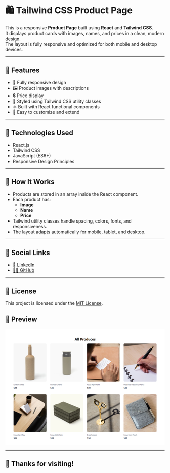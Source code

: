 # 🛍️  Tailwind CSS Product Page

This is a responsive **Product Page** built using **React** and **Tailwind CSS**.  
It displays product cards with images, names, and prices in a clean, modern design.  
The layout is fully responsive and optimized for both mobile and desktop devices.

---

## 🚀 Features
- 📱 Fully responsive design
- 🖼️ Product images with descriptions
- 💲 Price display
- 🎨 Styled using Tailwind CSS utility classes
- ⚛️ Built with React functional components
- 🧩 Easy to customize and extend

---

## 🧠 Technologies Used

- React.js
- Tailwind CSS
- JavaScript (ES6+)
- Responsive Design Principles

---

## 📌 How It Works

- Products are stored in an array inside the React component.
- Each product has:
  - **Image**
  - **Name**
  - **Price**
- Tailwind utility classes handle spacing, colors, fonts, and responsiveness.
- The layout adapts automatically for mobile, tablet, and desktop.

---

## 🔗 Social Links

- [💼 LinkedIn](https://www.linkedin.com/in/nency-vadadoriya-3969052ba/)
- [👨‍💻 GitHub](https://github.com/nencyvadadoriya)

---

## 🪪 License

This project is licensed under the [MIT License](https://github.com/nencyvadadoriya/-License/blob/main/LICENSE).

## 📸 Preview

![Tailwind Product Page Preview](./img-1.png)

---

## 🙌 Thanks for visiting!

